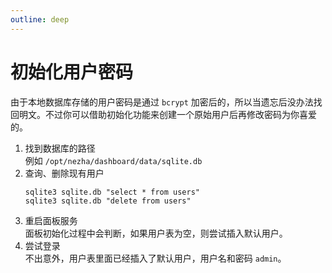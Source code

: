 ```yaml
---
outline: deep
---
```


# 初始化用户密码

由于本地数据库存储的用户密码是通过 `bcrypt` 加密后的，所以当遗忘后没办法找回明文。不过你可以借助初始化功能来创建一个原始用户后再修改密码为你喜爱的。


1. 找到数据库的路径  
例如  `/opt/nezha/dashboard/data/sqlite.db`
2. 查询、删除现有用户
    ```shell
    sqlite3 sqlite.db "select * from users"
    sqlite3 sqlite.db "delete from users"
    ```
3. 重启面板服务  
面板初始化过程中会判断，如果用户表为空，则尝试插入默认用户。
4. 尝试登录  
不出意外，用户表里面已经插入了默认用户，用户名和密码 `admin`。
